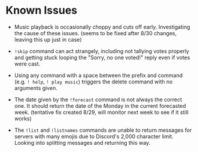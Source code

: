# Known Issues

- Music playback is occasionally choppy and cuts off early. Investigating the cause of these issues. (seems to be fixed after 8/30 changes, leaving this up just in case)

- `!skip` command can act strangely, including not tallying votes properly and getting stuck looping the "Sorry, no one voted!" reply even if votes were cast.

- Using any command with a space between the prefix and command (e.g. `! help`, `! play music`) triggers the delete command with no arguments given.

- The date given by the `!forecast` command is not always the correct one. It should return the date of the Monday in the current forecasted week. (tentative fix created 8/29, will monitor next week to see if it still works)

- The `!list` and `!listnames` commands are unable to return messages for servers with many emojis due to Discord's 2,000 character limit. Looking into splitting messages and returning this way.